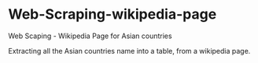 # Web-Scraping-wikipedia-page
Web Scaping - Wikipedia Page for Asian countries

Extracting all the Asian countries name into a table, from a wikipedia page.
